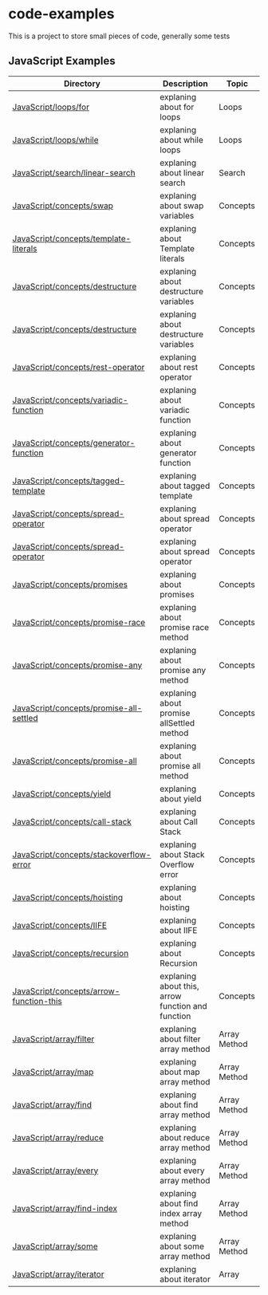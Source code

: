 # code-examples

This is a project to store small pieces of code, generally some tests

## JavaScript Examples

| Directory                                                                             | Description                                       | Topic        |
| ------------------------------------------------------------------------------------- | ------------------------------------------------- | ------------ |
| [JavaScript/loops/for](JavaScript/loops/for.js)                                       | explaning about for loops                         | Loops        |
| [JavaScript/loops/while](JavaScript/loops/while.js)                                   | explaning about while loops                       | Loops        |
| [JavaScript/search/linear-search](JavaScript/search/linear-search.js)                 | explaning about linear search                     | Search       |
| [JavaScript/concepts/swap](JavaScript/concepts/swap.js)                               | explaning about swap variables                    | Concepts     |
| [JavaScript/concepts/template-literals](JavaScript/concepts/template-literals.js)     | explaning about Template literals                 | Concepts     |
| [JavaScript/concepts/destructure](JavaScript/concepts/destructure.js)                 | explaning about destructure variables             | Concepts     |
| [JavaScript/concepts/destructure](JavaScript/concepts/destructure-2.js)               | explaning about destructure variables             | Concepts     |
| [JavaScript/concepts/rest-operator](JavaScript/concepts/rest-operator.js)             | explaning about rest operator                     | Concepts     |
| [JavaScript/concepts/variadic-function](JavaScript/concepts/variadic-function.js)     | explaning about variadic function                 | Concepts     |
| [JavaScript/concepts/generator-function](JavaScript/concepts/generator-function.js)   | explaning about generator function                | Concepts     |
| [JavaScript/concepts/tagged-template](JavaScript/concepts/tagged-template.js)         | explaning about tagged template                   | Concepts     |
| [JavaScript/concepts/spread-operator](JavaScript/concepts/spread-operator.js)         | explaning about spread operator                   | Concepts     |
| [JavaScript/concepts/spread-operator](JavaScript/concepts/spread-operator-2.js)       | explaning about spread operator                   | Concepts     |
| [JavaScript/concepts/promises](JavaScript/concepts/promises.js)                       | explaning about promises                          | Concepts     |
| [JavaScript/concepts/promise-race](JavaScript/concepts/promise-race.js)               | explaning about promise race method               | Concepts     |
| [JavaScript/concepts/promise-any](JavaScript/concepts/promise-any.js)                 | explaning about promise any method                | Concepts     |
| [JavaScript/concepts/promise-all-settled](JavaScript/concepts/promise-all-settled.js) | explaning about promise allSettled method         | Concepts     |
| [JavaScript/concepts/promise-all](JavaScript/concepts/promise-all.js)                 | explaning about promise all method                | Concepts     |
| [JavaScript/concepts/yield](JavaScript/concepts/yield.js)                             | explaning about yield                             | Concepts     |
| [JavaScript/concepts/call-stack](JavaScript/concepts/call-stack.js)                   | explaning about Call Stack                        | Concepts     |
| [JavaScript/concepts/stackoverflow-error](JavaScript/concepts/stackoverflow-error.js) | explaning about Stack Overflow error              | Concepts     |
| [JavaScript/concepts/hoisting](JavaScript/concepts/hoisting.js)                       | explaning about hoisting                          | Concepts     |
| [JavaScript/concepts/IIFE](JavaScript/concepts/IIFE.js)                               | explaning about IIFE                              | Concepts     |
| [JavaScript/concepts/recursion](JavaScript/concepts/recursion.js)                     | explaning about Recursion                         | Concepts     |
| [JavaScript/concepts/arrow-function-this](JavaScript/concepts/arrow-function-this.js) | explaning about this, arrow function and function | Concepts     |
| [JavaScript/array/filter](JavaScript/array/filter.js)                                 | explaning about filter array method               | Array Method |
| [JavaScript/array/map](JavaScript/array/map.js)                                       | explaning about map array method                  | Array Method |
| [JavaScript/array/find](JavaScript/array/find.js)                                     | explaning about find array method                 | Array Method |
| [JavaScript/array/reduce](JavaScript/array/reduce.js)                                 | explaning about reduce array method               | Array Method |
| [JavaScript/array/every](JavaScript/array/every.js)                                   | explaning about every array method                | Array Method |
| [JavaScript/array/find-index](JavaScript/array/find-index.js)                         | explaning about find index array method           | Array Method |
| [JavaScript/array/some](JavaScript/array/some.js)                                     | explaning about some array method                 | Array Method |
| [JavaScript/array/iterator](JavaScript/array/iterator.js)                             | explaning about iterator                          | Array        |
